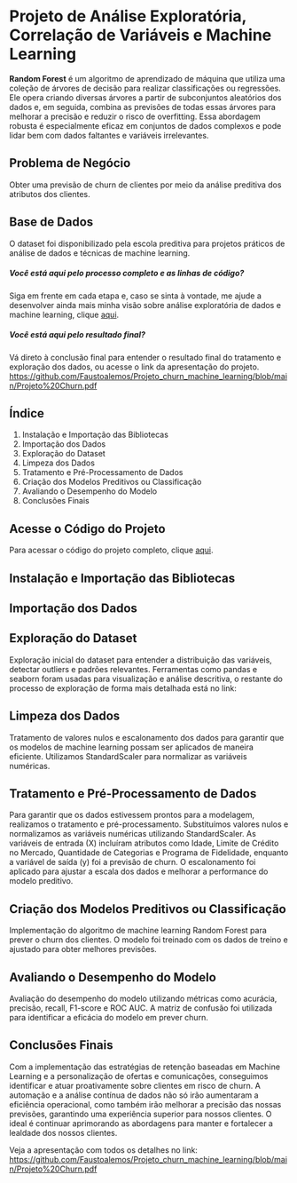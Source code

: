 # Projeto de Análise Exploratória, Correlação de Variáveis e Machine Learning

**Random Forest** é um algoritmo de aprendizado de máquina que utiliza uma coleção de árvores de decisão para realizar classificações ou regressões. Ele opera criando diversas árvores a partir de subconjuntos aleatórios dos dados e, em seguida, combina as previsões de todas essas árvores para melhorar a precisão e reduzir o risco de overfitting. Essa abordagem robusta é especialmente eficaz em conjuntos de dados complexos e pode lidar bem com dados faltantes e variáveis irrelevantes.

## Problema de Negócio

Obter uma previsão de churn de clientes por meio da análise preditiva dos atributos dos clientes.

## Base de Dados

O dataset foi disponibilizado pela escola preditiva para projetos práticos de análise de dados e técnicas de machine learning.

##### Você está aqui pelo processo completo e as linhas de código?

Siga em frente em cada etapa e, caso se sinta à vontade, me ajude a desenvolver ainda mais minha visão sobre análise exploratória de dados e machine learning, clique [aqui](https://github.com/Faustoalemos/Projeto_churn_machine_learning/blob/main/Machine%20Learning%20-%20Python/Machine%20Learning%20-%20Churn%20de%20aplicativo%20-%20Random%20Forest.v4.ipynb). 

##### Você está aqui pelo resultado final?

Vá direto à conclusão final para entender o resultado final do tratamento e exploração dos dados, ou acesse o link da apresentação do projeto. https://github.com/Faustoalemos/Projeto_churn_machine_learning/blob/main/Projeto%20Churn.pdf

## Índice

1. Instalação e Importação das Bibliotecas
2. Importação dos Dados
3. Exploração do Dataset
4. Limpeza dos Dados
5. Tratamento e Pré-Processamento de Dados
6. Criação dos Modelos Preditivos ou Classificação
7. Avaliando o Desempenho do Modelo
8. Conclusões Finais


## Acesse o Código do Projeto

Para acessar o código do projeto completo, clique [aqui](https://github.com/Faustoalemos/Projeto_churn_machine_learning/blob/main/Machine%20Learning%20-%20Churn%20de%20aplicativo%20-%20Random%20Forest.v4.ipynb).

## Instalação e Importação das Bibliotecas

## Importação dos Dados

## Exploração do Dataset

Exploração inicial do dataset para entender a distribuição das variáveis, detectar outliers e padrões relevantes. Ferramentas como pandas e seaborn foram usadas para visualização e análise descritiva, o restante do processo de exploração de forma mais detalhada está no link:

## Limpeza dos Dados

Tratamento de valores nulos e escalonamento dos dados para garantir que os modelos de machine learning possam ser aplicados de maneira eficiente. Utilizamos StandardScaler para normalizar as variáveis numéricas.

## Tratamento e Pré-Processamento de Dados

Para garantir que os dados estivessem prontos para a modelagem, realizamos o tratamento e pré-processamento. Substituímos valores nulos e normalizamos as variáveis numéricas utilizando StandardScaler. As variáveis de entrada (X) incluíram atributos como Idade, Limite de Crédito no Mercado, Quantidade de Categorias e Programa de Fidelidade, enquanto a variável de saída (y) foi a previsão de churn. O escalonamento foi aplicado para ajustar a escala dos dados e melhorar a performance do modelo preditivo.

## Criação dos Modelos Preditivos ou Classificação

Implementação do algoritmo de machine learning Random Forest para prever o churn dos clientes. O modelo foi treinado com os dados de treino e ajustado para obter melhores previsões.

## Avaliando o Desempenho do Modelo

Avaliação do desempenho do modelo utilizando métricas como acurácia, precisão, recall, F1-score e ROC AUC. A matriz de confusão foi utilizada para identificar a eficácia do modelo em prever churn.

## Conclusões Finais

Com a implementação das estratégias de retenção baseadas em Machine Learning e a personalização de ofertas e comunicações, conseguimos identificar e atuar proativamente sobre clientes em risco de churn. A automação e a análise contínua de dados não só irão aumentaram a eficiência operacional, como também irão melhorar a precisão das nossas previsões, garantindo uma experiência superior para nossos clientes. O ideal é continuar aprimorando as abordagens para manter e fortalecer a lealdade dos nossos clientes.

Veja a apresentação com todos os detalhes no link: https://github.com/Faustoalemos/Projeto_churn_machine_learning/blob/main/Projeto%20Churn.pdf
